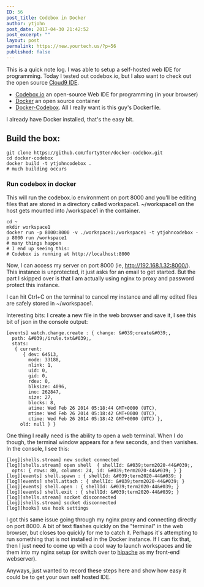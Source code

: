 ```yaml
---
ID: 56
post_title: Codebox in Docker
author: ytjohn
post_date: 2017-04-30 21:42:52
post_excerpt: ""
layout: post
permalink: https://new.yourtech.us/?p=56
published: false
---
```

This is a quick note log. I was able to setup a self-hosted web IDE for programming. Today I tested out codebox.io,
but I also want to check out the open source [Cloud9 IDE](https://github.com/dotcloud/hipache).

 - [Codebox.io](https://www.codebox.io) an open-source Web IDE for programming (in your browser)
 - [Docker](http://www.docker.io/) an open source container
 - [Docker-Codebox](https://github.com/forty9ten/docker-codebox/blob/master/Dockerfile). All I really want is this guy's Dockerfile.
 
I already have Docker installed, that's the easy bit.

## Build the box:
~~~~
git clone https://github.com/forty9ten/docker-codebox.git
cd docker-codebox
docker build -t ytjohncodebox .
# much building occurs
~~~~

### Run codebox in docker

This will run the codebox.io environment on port 8000 and you'll be editing files that are stored in a directory
called workspace1. ~/workspace1 on the host gets mounted into /workspace1 in the container.

~~~~
cd ~
mkdir workspace1
docker run -p 8000:8000 -v ./workspace1:/workspace1 -t ytjohncodebox -p 8000 run /workspace1
# many things happen
# I end up seeing this:
# Codebox is running at http://localhost:8000
~~~~

Now, I can access my server on port 8000 (ie, http://192.168.1.32:8000/). This instance is unprotected, it just asks
for an email to get started. But the part I skipped over is that I am actually using nginx to proxy and password
protect this instance. 

I can hit Ctrl+C on the terminal to cancel my instance and all my edited files are safely stored in ~/workspace1.

Interesting bits:
I create a new file in the web browser and save it, I see this bit of json in the console output:

~~~~
[events] watch.change.create : { change: &#039;create&#039;,
  path: &#039;/irule.txt&#039;,
  stats: 
   { current: 
      { dev: 64513,
        mode: 33188,
        nlink: 1,
        uid: 0,
        gid: 0,
        rdev: 0,
        blksize: 4096,
        ino: 262847,
        size: 27,
        blocks: 8,
        atime: Wed Feb 26 2014 05:18:44 GMT+0000 (UTC),
        mtime: Wed Feb 26 2014 05:18:42 GMT+0000 (UTC),
        ctime: Wed Feb 26 2014 05:18:42 GMT+0000 (UTC) },
     old: null } }
~~~~

One thing I really need is the ability to open a web terminal. When I do though, the terminal window appears for a
few seconds, and then vanishes. In the console, I see this:

~~~~
[log][shells.stream] new socket connected
[log][shells.stream] open shell  { shellId: &#039;term2020-44&#039;,
  opts: { rows: 80, columns: 24, id: &#039;term2020-44&#039; } }
[log][events] shell.spawn : { shellId: &#039;term2020-44&#039; }
[log][events] shell.attach : { shellId: &#039;term2020-44&#039; }
[log][events] shell.open : { shellId: &#039;term2020-44&#039; }
[log][events] shell.exit : { shellId: &#039;term2020-44&#039; }
[log][shells.stream] socket disconnected
[log][shells.stream] socket disconnected
[log][hooks] use hook settings
~~~~

I got this same issue going through my nginx proxy and connecting directly on port 8000. A bit of text flashes 
quickly on the "terminal" in the web browser, but closes too quickly for me to catch it. Perhaps it's attempting to
run something that is not installed in the Docker instance. If I can fix that, then I just need to come up with a cool
way to launch workspaces and tie them into my nginx setup (or switch over to [hipache](https://github.com/dotcloud/hipache)
as my front-end webserver).

Anyways, just wanted to record these steps here and show how easy it could be to get your own self hosted IDE.